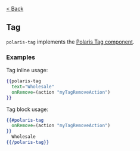 [< Back](../README.md)

## Tag

`polaris-tag` implements the [Polaris Tag component](https://polaris.shopify.com/components/forms/tag).

### Examples

Tag inline usage:

```hbs
{{polaris-tag
  text="Wholesale"
  onRemove=(action "myTagRemoveAction")
}}
```

Tag block usage:

```hbs
{{#polaris-tag
  onRemove=(action "myTagRemoveAction")
}}
  Wholesale
{{/polaris-tag}}
```
